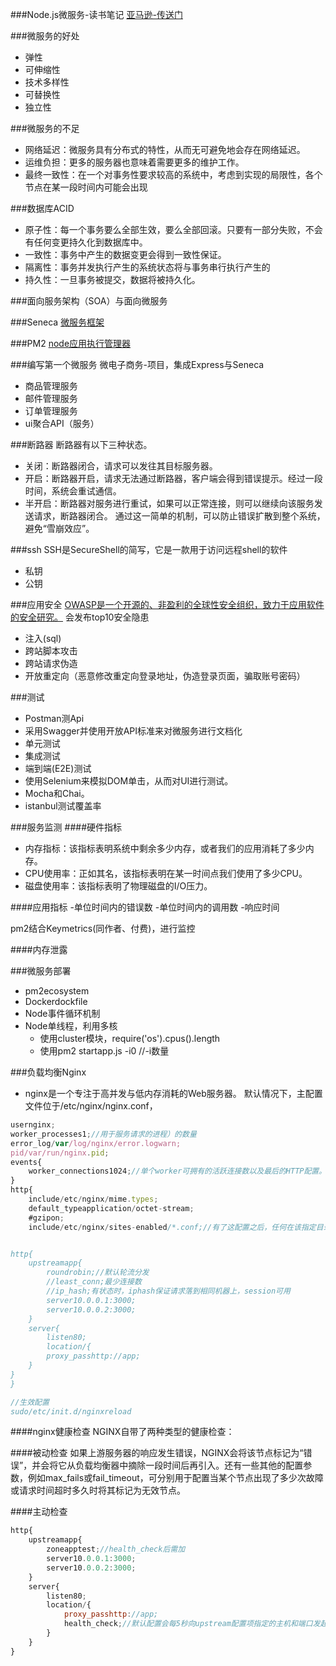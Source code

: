 ###Node.js微服务-读书笔记
[亚马逊-传送门](https://www.amazon.cn/dp/B01MXY8ARP/ref=sr_1_1?ie=UTF8&qid=1517230090&sr=8-1&keywords=nodejs%E5%BE%AE%E6%9C%8D%E5%8A%A1)

###微服务的好处
- 弹性
- 可伸缩性
- 技术多样性
- 可替换性
- 独立性

###微服务的不足
- 网络延迟：微服务具有分布式的特性，从而无可避免地会存在网络延迟。
- 运维负担：更多的服务器也意味着需要更多的维护工作。
- 最终一致性：在一个对事务性要求较高的系统中，考虑到实现的局限性，各个节点在某一段时间内可能会出现

###数据库ACID
- 原子性：每一个事务要么全部生效，要么全部回滚。只要有一部分失败，不会有任何变更持久化到数据库中。
- 一致性：事务中产生的数据变更会得到一致性保证。
- 隔离性：事务并发执行产生的系统状态将与事务串行执行产生的
- 持久性：一旦事务被提交，数据将被持久化。

###面向服务架构（SOA）与面向微服务


###Seneca
[微服务框架](http://senecajs.org/)


###PM2
[node应用执行管理器](http://pm2.keymetrics.io/)


###编写第一个微服务
微电子商务-项目，集成Express与Seneca
- 商品管理服务
- 邮件管理服务
- 订单管理服务
- ui聚合API（服务）


###断路器
断路器有以下三种状态。
- 关闭：断路器闭合，请求可以发往其目标服务器。
- 开启：断路器开启，请求无法通过断路器，客户端会得到错误提示。经过一段时间，系统会重试通信。
- 半开启：断路器对服务进行重试，如果可以正常连接，则可以继续向该服务发送请求，断路器闭合。
通过这一简单的机制，可以防止错误扩散到整个系统，避免“雪崩效应”。


###ssh
SSH是SecureShell的简写，它是一款用于访问远程shell的软件
- 私钥
- 公钥

###应用安全
[OWASP是一个开源的、非盈利的全球性安全组织，致力于应用软件的安全研究。](https://github.com/OWASP)
会发布top10安全隐患

- 注入(sql)
- 跨站脚本攻击
- 跨站请求伪造
- 开放重定向（恶意修改重定向登录地址，伪造登录页面，骗取账号密码）


###测试
- Postman测Api
- 采用Swagger并使用开放API标准来对微服务进行文档化
- 单元测试
- 集成测试
- 端到端(E2E)测试
- 使用Selenium来模拟DOM单击，从而对UI进行测试。
- Mocha和Chai。
- istanbul测试覆盖率

###服务监测
####硬件指标
- 内存指标：该指标表明系统中剩余多少内存，或者我们的应用消耗了多少内存。
- CPU使用率：正如其名，该指标表明在某一时间点我们使用了多少CPU。
- 磁盘使用率：该指标表明了物理磁盘的I/O压力。

####应用指标
-单位时间内的错误数
-单位时间内的调用数
-响应时间

pm2结合Keymetrics(同作者、付费)，进行监控

####内存泄露


###微服务部署
- pm2ecosystem
- Dockerdockfile
- Node事件循环机制
- Node单线程，利用多核
	- 使用cluster模块，require('os').cpus().length
	- 使用pm2 startapp.js -i0 //-i数量

###负载均衡Nginx
- nginx是一个专注于高并发与低内存消耗的Web服务器。
默认情况下，主配置文件位于/etc/nginx/nginx.conf，
```js
usernginx;
worker_processes1;//用于服务请求的进程）的数量
error_log/var/log/nginx/error.logwarn;
pid/var/run/nginx.pid;
events{
	worker_connections1024;//单个worker可拥有的活跃连接数以及最后的HTTP配置。
}
http{
	include/etc/nginx/mime.types;
	default_typeapplication/octet-stream;
	#gzipon;
	include/etc/nginx/sites-enabled/*.conf;//有了这配置之后，任何在该指定目录下的以.conf结尾的文件都将成为NGINX配置的一部分。


http{
	upstreamapp{
		roundrobin;//默认轮流分发
		//least_conn;最少连接数
		//ip_hash;有状态时，iphash保证请求落到相同机器上，session可用
		server10.0.0.1:3000;
		server10.0.0.2:3000;
	}
	server{
		listen80;
		location/{
		proxy_passhttp://app;
	}
}
}

//生效配置
sudo/etc/init.d/nginxreload
```

####nginx健康检查
NGINX自带了两种类型的健康检查：

####被动检查
如果上游服务器的响应发生错误，NGINX会将该节点标记为“错误”，并会将它从负载均衡器中摘除一段时间后再引入。还有一些其他的配置参数，例如max_fails或fail_timeout，可分别用于配置当某个节点出现了多少次故障或请求时间超时多久时将其标记为无效节点。


####主动检查
```js
http{
	upstreamapp{
		zoneapptest;//health_check后需加
		server10.0.0.1:3000;
		server10.0.0.2:3000;
	}
	server{
		listen80;
		location/{
			proxy_passhttp://app;
			health_check;//默认配置会每5秒向upstream配置项指定的主机和端口发起连接。
		}
	}
}

```
